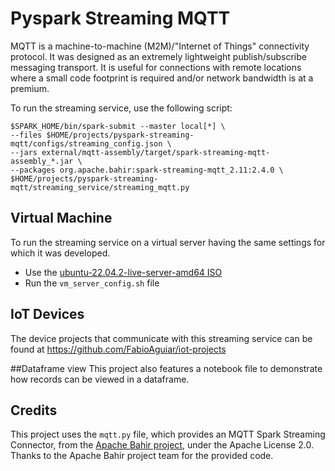 # Pyspark Streaming MQTT
MQTT is a machine-to-machine (M2M)/"Internet of Things" connectivity protocol. It was designed as an extremely lightweight publish/subscribe messaging transport. It is useful for connections with remote locations where a small code footprint is required and/or network bandwidth is at a premium.

To run the streaming service, use the following script:
``` 
$SPARK_HOME/bin/spark-submit --master local[*] \  
--files $HOME/projects/pyspark-streaming-mqtt/configs/streaming_config.json \  
--jars external/mqtt-assembly/target/spark-streaming-mqtt-assembly_*.jar \  
--packages org.apache.bahir:spark-streaming-mqtt_2.11:2.4.0 \  
$HOME/projects/pyspark-streaming-mqtt/streaming_service/streaming_mqtt.py  
```
## Virtual Machine
To run the streaming service on a virtual server having the same settings for which it was developed.
* Use the [ubuntu-22.04.2-live-server-amd64 ISO](https://releases.ubuntu.com/jammy/ubuntu-22.04.2-live-server-amd64.iso)
* Run the `vm_server_config.sh` file

## IoT Devices
The device projects that communicate with this streaming service can be found at https://github.com/FabioAguiar/iot-projects

##Dataframe view
This project also features a notebook file to demonstrate how records can be viewed in a dataframe.

## Credits
This project uses the `mqtt.py` file, which provides an MQTT Spark Streaming Connector, from the  [Apache Bahir project](https://github.com/apache/bahir), under the Apache License 2.0. Thanks to the Apache Bahir project team for the provided code.
